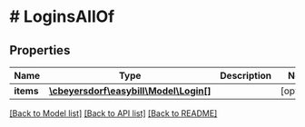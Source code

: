 # # LoginsAllOf

## Properties

Name | Type | Description | Notes
------------ | ------------- | ------------- | -------------
**items** | [**\cbeyersdorf\easybill\Model\Login[]**](Login.md) |  | [optional]

[[Back to Model list]](../../README.md#models) [[Back to API list]](../../README.md#endpoints) [[Back to README]](../../README.md)
